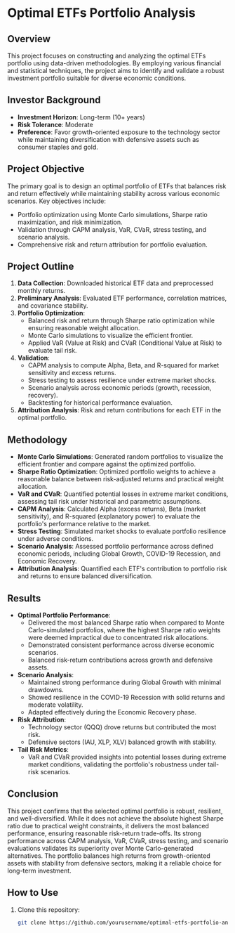 # Optimal ETFs Portfolio Analysis

## Overview
This project focuses on constructing and analyzing the optimal ETFs portfolio using data-driven methodologies. By employing various financial and statistical techniques, the project aims to identify and validate a robust investment portfolio suitable for diverse economic conditions.

## Investor Background
- **Investment Horizon**: Long-term (10+ years)  
- **Risk Tolerance**: Moderate  
- **Preference**: Favor growth-oriented exposure to the technology sector while maintaining diversification with defensive assets such as consumer staples and gold.  

## Project Objective
The primary goal is to design an optimal portfolio of ETFs that balances risk and return effectively while maintaining stability across various economic scenarios. Key objectives include:
- Portfolio optimization using Monte Carlo simulations, Sharpe ratio maximization, and risk minimization.
- Validation through CAPM analysis, VaR, CVaR, stress testing, and scenario analysis.
- Comprehensive risk and return attribution for portfolio evaluation.

## Project Outline
1. **Data Collection**: Downloaded historical ETF data and preprocessed monthly returns.
2. **Preliminary Analysis**: Evaluated ETF performance, correlation matrices, and covariance stability.
3. **Portfolio Optimization**:
   - Balanced risk and return through Sharpe ratio optimization while ensuring reasonable weight allocation.
   - Monte Carlo simulations to visualize the efficient frontier.
   - Applied VaR (Value at Risk) and CVaR (Conditional Value at Risk) to evaluate tail risk.
4. **Validation**:
   - CAPM analysis to compute Alpha, Beta, and R-squared for market sensitivity and excess returns.
   - Stress testing to assess resilience under extreme market shocks.
   - Scenario analysis across economic periods (growth, recession, recovery).
   - Backtesting for historical performance evaluation.
5. **Attribution Analysis**: Risk and return contributions for each ETF in the optimal portfolio.

## Methodology
- **Monte Carlo Simulations**: Generated random portfolios to visualize the efficient frontier and compare against the optimized portfolio.
- **Sharpe Ratio Optimization**: Optimized portfolio weights to achieve a reasonable balance between risk-adjusted returns and practical weight allocation.
- **VaR and CVaR**: Quantified potential losses in extreme market conditions, assessing tail risk under historical and parametric assumptions.
- **CAPM Analysis**: Calculated Alpha (excess returns), Beta (market sensitivity), and R-squared (explanatory power) to evaluate the portfolio's performance relative to the market.
- **Stress Testing**: Simulated market shocks to evaluate portfolio resilience under adverse conditions.
- **Scenario Analysis**: Assessed portfolio performance across defined economic periods, including Global Growth, COVID-19 Recession, and Economic Recovery.
- **Attribution Analysis**: Quantified each ETF's contribution to portfolio risk and returns to ensure balanced diversification.

## Results
- **Optimal Portfolio Performance**:
  - Delivered the most balanced Sharpe ratio when compared to Monte Carlo-simulated portfolios, where the highest Sharpe ratio weights were deemed impractical due to concentrated risk allocations.
  - Demonstrated consistent performance across diverse economic scenarios.
  - Balanced risk-return contributions across growth and defensive assets.
- **Scenario Analysis**:
  - Maintained strong performance during Global Growth with minimal drawdowns.
  - Showed resilience in the COVID-19 Recession with solid returns and moderate volatility.
  - Adapted effectively during the Economic Recovery phase.
- **Risk Attribution**:
  - Technology sector (QQQ) drove returns but contributed the most risk.
  - Defensive sectors (IAU, XLP, XLV) balanced growth with stability.
- **Tail Risk Metrics**:
  - VaR and CVaR provided insights into potential losses during extreme market conditions, validating the portfolio's robustness under tail-risk scenarios.

## Conclusion
This project confirms that the selected optimal portfolio is robust, resilient, and well-diversified. While it does not achieve the absolute highest Sharpe ratio due to practical weight constraints, it delivers the most balanced performance, ensuring reasonable risk-return trade-offs. Its strong performance across CAPM analysis, VaR, CVaR, stress testing, and scenario evaluations validates its superiority over Monte Carlo-generated alternatives. The portfolio balances high returns from growth-oriented assets with stability from defensive sectors, making it a reliable choice for long-term investment.

## How to Use
1. Clone this repository:
   ```bash
   git clone https://github.com/yourusername/optimal-etfs-portfolio-analysis.git
